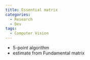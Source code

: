 ```yaml
---
title: Essential matrix
categories: 
  - Research
  - Dev
tags:
  - Computer Vision
---
```


* 5-point algorithm
* estimate from Fundamental matrix